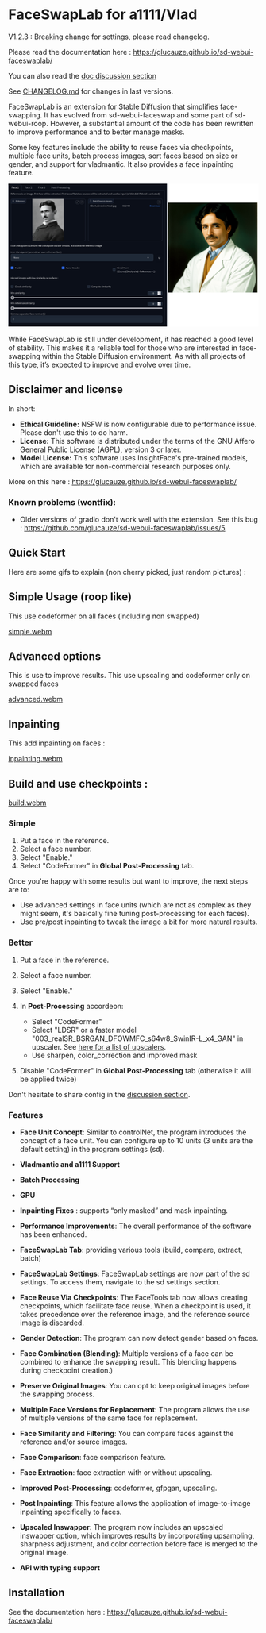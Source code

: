 # FaceSwapLab for a1111/Vlad

V1.2.3 : Breaking change for settings, please read changelog.

Please read the documentation here : https://glucauze.github.io/sd-webui-faceswaplab/ 

You can also read the [doc discussion section](https://github.com/glucauze/sd-webui-faceswaplab/discussions/categories/guide-doc)

See [CHANGELOG.md](CHANGELOG.md) for changes in last versions.

FaceSwapLab is an extension for Stable Diffusion that simplifies face-swapping. It has evolved from sd-webui-faceswap and some part of sd-webui-roop. However, a substantial amount of the code has been rewritten to improve performance and to better manage masks.

Some key features include the ability to reuse faces via checkpoints, multiple face units, batch process images, sort faces based on size or gender, and support for vladmantic. It also provides a face inpainting feature.

![](docs/assets/images/main_interface.png)

While FaceSwapLab is still under development, it has reached a good level of stability. This makes it a reliable tool for those who are interested in face-swapping within the Stable Diffusion environment. As with all projects of this type, it’s expected to improve and evolve over time.

## Disclaimer and license

In short:

+ **Ethical Guideline:**  NSFW is now configurable due to performance issue. Please don't use this to do harm.
+ **License:** This software is distributed under the terms of the GNU Affero General Public License (AGPL), version 3 or later.
+ **Model License:** This software uses InsightFace's pre-trained models, which are available for non-commercial research purposes only.

More on this here : https://glucauze.github.io/sd-webui-faceswaplab/ 

### Known problems (wontfix):

+ Older versions of gradio don't work well with the extension. See this bug : https://github.com/glucauze/sd-webui-faceswaplab/issues/5

## Quick Start

Here are some gifs to explain (non cherry picked, just random pictures) : 

## Simple Usage (roop like)

This use codeformer on all faces (including non swapped)

[simple.webm](https://github.com/glucauze/sd-webui-faceswaplab/assets/137925069/de00b685-d441-44f9-bae3-71cd7abef113)

## Advanced options 

This is use to improve results. This use upscaling and codeformer only on swapped faces

[advanced.webm](https://github.com/glucauze/sd-webui-faceswaplab/assets/137925069/50630311-bd25-487f-871b-0a44eecd435d)

## Inpainting 

This add inpainting on faces : 

[inpainting.webm](https://github.com/glucauze/sd-webui-faceswaplab/assets/137925069/3d3508e9-5be4-4566-8c41-8301b2d08355)

## Build and use checkpoints : 

[build.webm](https://github.com/glucauze/sd-webui-faceswaplab/assets/137925069/e84e9a3c-840d-4536-9fbb-09ed256406d7)



### Simple

1. Put a face in the reference.
2. Select a face number.
3. Select "Enable."
4. Select "CodeFormer" in **Global Post-Processing** tab.

Once you're happy with some results but want to improve, the next steps are to:

+ Use advanced settings in face units (which are not as complex as they might seem, it's basically fine tuning post-processing for each faces).
+ Use pre/post inpainting to tweak the image a bit for more natural results.

### Better 

1. Put a face in the reference.
2. Select a face number.
3. Select "Enable."

4. In **Post-Processing** accordeon:
    + Select "CodeFormer" 
    + Select "LDSR" or a faster model "003_realSR_BSRGAN_DFOWMFC_s64w8_SwinIR-L_x4_GAN" in upscaler. See [here for a list of upscalers](https://github.com/glucauze/sd-webui-faceswaplab/discussions/29). 
    + Use sharpen, color_correction and improved mask

5. Disable "CodeFormer" in **Global Post-Processing** tab (otherwise it will be applied twice)

Don't hesitate to share config in the [discussion section](https://github.com/glucauze/sd-webui-faceswaplab/discussions).

### Features

+ **Face Unit Concept**: Similar to controlNet, the program introduces the concept of a face unit. You can configure up to 10 units (3 units are the default setting) in the program settings (sd).

+ **Vladmantic and a1111 Support**

+ **Batch Processing**

+ **GPU**

+ **Inpainting Fixes** : supports “only masked” and mask inpainting.

+ **Performance Improvements**: The overall performance of the software has been enhanced.

+ **FaceSwapLab Tab**: providing various tools (build, compare, extract, batch)

+ **FaceSwapLab Settings**: FaceSwapLab settings are now part of the sd settings. To access them, navigate to the sd settings section.

+ **Face Reuse Via Checkpoints**: The FaceTools tab now allows creating checkpoints, which facilitate face reuse. When a checkpoint is used, it takes precedence over the reference image, and the reference source image is discarded.

+ **Gender Detection**: The program can now detect gender based on faces.

+ **Face Combination (Blending)**: Multiple versions of a face can be combined to enhance the swapping result. This blending happens during checkpoint creation.)

+ **Preserve Original Images**: You can opt to keep original images before the swapping process.

+ **Multiple Face Versions for Replacement**: The program allows the use of multiple versions of the same face for replacement.

+ **Face Similarity and Filtering**: You can compare faces against the reference and/or source images.

+ **Face Comparison**: face comparison feature.

+ **Face Extraction**: face extraction with or without upscaling.

+ **Improved Post-Processing**: codeformer, gfpgan, upscaling.

+ **Post Inpainting**: This feature allows the application of image-to-image inpainting specifically to faces.

+ **Upscaled Inswapper**: The program now includes an upscaled inswapper option, which improves results by incorporating upsampling, sharpness adjustment, and color correction before face is merged to the original image.

+ **API with typing support**


## Installation

See the documentation here : https://glucauze.github.io/sd-webui-faceswaplab/